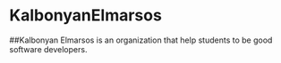# KalbonyanElmarsos

##Kalbonyan Elmarsos is an organization that help students to be good software developers.
